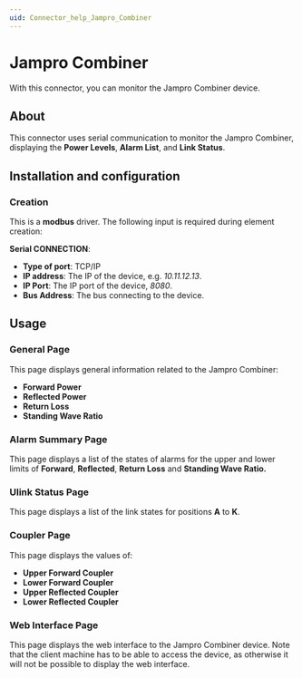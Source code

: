 ```yaml
---
uid: Connector_help_Jampro_Combiner
---
```


# Jampro Combiner

With this connector, you can monitor the Jampro Combiner device.

## About

This connector uses serial communication to monitor the Jampro Combiner, displaying the **Power Levels**, **Alarm List**, and **Link Status**.

## Installation and configuration

### Creation

This is a **modbus** driver. The following input is required during element creation:

**Serial CONNECTION**:

- **Type of port**: TCP/IP
- **IP address**: The IP of the device, e.g. *10.11.12.13*.
- **IP Port**: The IP port of the device, *8080*.
- **Bus Address**: The bus connecting to the device.

## Usage

### General Page

This page displays general information related to the Jampro Combiner:

- **Forward Power**
- **Reflected Power**
- **Return Loss**
- **Standing Wave Ratio**

### Alarm Summary Page

This page displays a list of the states of alarms for the upper and lower limits of **Forward**, **Reflected**, **Return Loss** and **Standing Wave Ratio.**

### Ulink Status Page

This page displays a list of the link states for positions **A** to **K**.

### Coupler Page

This page displays the values of:

- **Upper Forward Coupler**
- **Lower Forward Coupler**
- **Upper Reflected Coupler**
- **Lower Reflected Coupler**

### Web Interface Page

This page displays the web interface to the Jampro Combiner device. Note that the client machine has to be able to access the device, as otherwise it will not be possible to display the web interface.
